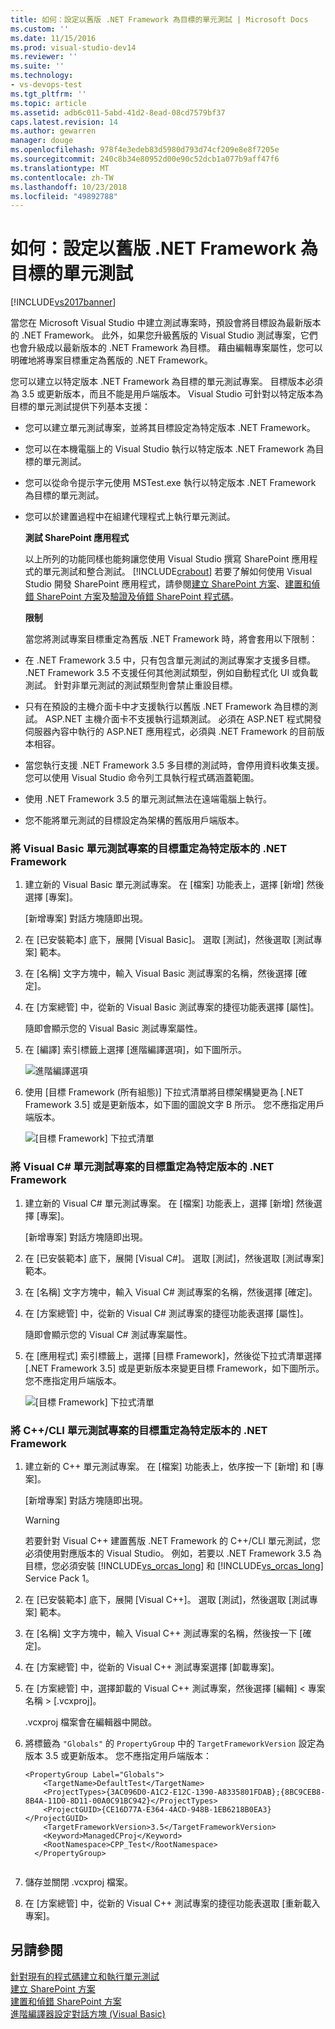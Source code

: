 ```yaml
---
title: 如何：設定以舊版 .NET Framework 為目標的單元測試 | Microsoft Docs
ms.custom: ''
ms.date: 11/15/2016
ms.prod: visual-studio-dev14
ms.reviewer: ''
ms.suite: ''
ms.technology:
- vs-devops-test
ms.tgt_pltfrm: ''
ms.topic: article
ms.assetid: adb6c011-5abd-41d2-8ead-08cd7579bf37
caps.latest.revision: 14
ms.author: gewarren
manager: douge
ms.openlocfilehash: 978f4e3edeb83d5980d793d74cf209e8e8f7205e
ms.sourcegitcommit: 240c8b34e80952d00e90c52dcb1a077b9aff47f6
ms.translationtype: MT
ms.contentlocale: zh-TW
ms.lasthandoff: 10/23/2018
ms.locfileid: "49892788"
---
```

# <a name="how-to-configure-unit-tests-to-target-an-earlier-version-of-the-net-framework"></a>如何：設定以舊版 .NET Framework 為目標的單元測試
[!INCLUDE[vs2017banner](../includes/vs2017banner.md)]

當您在 Microsoft Visual Studio 中建立測試專案時，預設會將目標設為最新版本的 .NET Framework。 此外，如果您升級舊版的 Visual Studio 測試專案，它們也會升級成以最新版本的 .NET Framework 為目標。 藉由編輯專案屬性，您可以明確地將專案目標重定為舊版的 .NET Framework。  
  
 您可以建立以特定版本 .NET Framework 為目標的單元測試專案。 目標版本必須為 3.5 或更新版本，而且不能是用戶端版本。 Visual Studio 可針對以特定版本為目標的單元測試提供下列基本支援：  
  
- 您可以建立單元測試專案，並將其目標設定為特定版本 .NET Framework。  
  
- 您可以在本機電腦上的 Visual Studio 執行以特定版本 .NET Framework 為目標的單元測試。  
  
- 您可以從命令提示字元使用 MSTest.exe 執行以特定版本 .NET Framework 為目標的單元測試。  
  
- 您可以於建置過程中在組建代理程式上執行單元測試。  
  
  **測試 SharePoint 應用程式**  
  
  以上所列的功能同樣也能夠讓您使用 Visual Studio 撰寫 SharePoint 應用程式的單元測試和整合測試。 [!INCLUDE[crabout](../includes/crabout-md.md)] 若要了解如何使用 Visual Studio 開發 SharePoint 應用程式，請參閱[建立 SharePoint 方案](http://msdn.microsoft.com/library/4bfb1e59-97c9-4594-93f8-3068b4eb9631)、[建置和偵錯 SharePoint 方案](http://msdn.microsoft.com/library/c9e7c9ab-4eb3-40cd-a9b9-6c2a896f70ae)及[驗證及偵錯 SharePoint 程式碼](http://msdn.microsoft.com/library/b5f3bce2-6a51-41b1-a292-9e384bae420c)。  
  
  **限制**  
  
  當您將測試專案目標重定為舊版 .NET Framework 時，將會套用以下限制：  
  
- 在 .NET Framework 3.5 中，只有包含單元測試的測試專案才支援多目標。 .NET Framework 3.5 不支援任何其他測試類型，例如自動程式化 UI 或負載測試。 針對非單元測試的測試類型則會禁止重設目標。  
  
- 只有在預設的主機介面卡中才支援執行以舊版 .NET Framework 為目標的測試。 ASP.NET 主機介面卡不支援執行這類測試。 必須在 ASP.NET 程式開發伺服器內容中執行的 ASP.NET 應用程式，必須與 .NET Framework 的目前版本相容。  
  
- 當您執行支援 .NET Framework 3.5 多目標的測試時，會停用資料收集支援。 您可以使用 Visual Studio 命令列工具執行程式碼涵蓋範圍。  
  
- 使用 .NET Framework 3.5 的單元測試無法在遠端電腦上執行。  
  
- 您不能將單元測試的目標設定為架構的舊版用戶端版本。  
  
### <a name="re-targeting-to-a-specific-version-of-the-net-framework-for-visual-basic-unit-test-projects"></a>將 Visual Basic 單元測試專案的目標重定為特定版本的 .NET Framework  
  
1.  建立新的 Visual Basic 單元測試專案。 在 [檔案] 功能表上，選擇 [新增] 然後選擇 [專案]。  
  
     [新增專案] 對話方塊隨即出現。  
  
2.  在 [已安裝範本] 底下，展開 [Visual Basic]。 選取 [測試]，然後選取 [測試專案] 範本。  
  
3.  在 [名稱] 文字方塊中，輸入 Visual Basic 測試專案的名稱，然後選擇 [確定]。  
  
4.  在 [方案總管] 中，從新的 Visual Basic 測試專案的捷徑功能表選擇 [屬性]。  
  
     隨即會顯示您的 Visual Basic 測試專案屬性。  
  
5.  在 [編譯] 索引標籤上選擇 [進階編譯選項]，如下圖所示。  
  
     ![進階編譯選項](../test/media/howtoconfigureunittest35frameworka.png "HowToConfigureUnitTest35FrameworkA")  
  
6.  使用 [目標 Framework (所有組態)] 下拉式清單將目標架構變更為 [.NET Framework 3.5] 或是更新版本，如下圖的圖說文字 B 所示。 您不應指定用戶端版本。  
  
     ![[目標 Framework] 下拉式清單](../test/media/howtoconfigureunitest35frameworkstepb.png "HowToConfigureUniTest35FrameworkStepB")  
  
### <a name="re-targeting-to-a-specific-version-of-the-net-framework-for-visual-c-unit-test-projects"></a>將 Visual C# 單元測試專案的目標重定為特定版本的 .NET Framework  
  
1.  建立新的 Visual C# 單元測試專案。 在 [檔案] 功能表上，選擇 [新增] 然後選擇 [專案]。  
  
     [新增專案] 對話方塊隨即出現。  
  
2.  在 [已安裝範本] 底下，展開 [Visual C#]。 選取 [測試]，然後選取 [測試專案] 範本。  
  
3.  在 [名稱] 文字方塊中，輸入 Visual C# 測試專案的名稱，然後選擇 [確定]。  
  
4.  在 [方案總管] 中，從新的 Visual C# 測試專案的捷徑功能表選擇 [屬性]。  
  
     隨即會顯示您的 Visual C# 測試專案屬性。  
  
5.  在 [應用程式] 索引標籤上，選擇 [目標 Framework]，然後從下拉式清單選擇 [.NET Framework 3.5] 或是更新版本來變更目標 Framework，如下圖所示。 您不應指定用戶端版本。  
  
     ![[目標 Framework] 下拉式清單](../test/media/howtoconfigureunittest35frameworkcsharp.png "HowToConfigureUnitTest35FrameworkCSharp")  
  
### <a name="re-targeting-to-a-specific-version-of-the-net-framework-for-ccli-unit-test-projects"></a>將 C++/CLI 單元測試專案的目標重定為特定版本的 .NET Framework  
  
1.  建立新的 C++ 單元測試專案。 在 [檔案] 功能表上，依序按一下 [新增] 和 [專案]。  
  
     [新增專案] 對話方塊隨即出現。  
  
    > [!WARNING]
    >  若要針對 Visual C++ 建置舊版 .NET Framework 的 C++/CLI 單元測試，您必須使用對應版本的 Visual Studio。 例如，若要以 .NET Framework 3.5 為目標，您必須安裝 [!INCLUDE[vs_orcas_long](../includes/vs-orcas-long-md.md)] 和 [!INCLUDE[vs_orcas_long](../includes/vs-orcas-long-md.md)] Service Pack 1。  
  
2.  在 [已安裝範本] 底下，展開 [Visual C++]。 選取 [測試]，然後選取 [測試專案] 範本。  
  
3.  在 [名稱] 文字方塊中，輸入 Visual C++ 測試專案的名稱，然後按一下 [確定]。  
  
4.  在 [方案總管] 中，從新的 Visual C++ 測試專案選擇 [卸載專案]。  
  
5.  在 [方案總管] 中，選擇卸載的 Visual C++ 測試專案，然後選擇 [編輯] \< 專案名稱 > [.vcxproj]。  
  
     .vcxproj 檔案會在編輯器中開啟。  
  
6.  將標籤為 `"Globals"` 的 `PropertyGroup` 中的 `TargetFrameworkVersion` 設定為版本 3.5 或更新版本。 您不應指定用戶端版本：  
  
    ```  
    <PropertyGroup Label="Globals">  
        <TargetName>DefaultTest</TargetName>  
        <ProjectTypes>{3AC096D0-A1C2-E12C-1390-A8335801FDAB};{8BC9CEB8-8B4A-11D0-8D11-00A0C91BC942}</ProjectTypes>  
        <ProjectGUID>{CE16D77A-E364-4ACD-948B-1EB6218B0EA3}</ProjectGUID>  
        <TargetFrameworkVersion>3.5</TargetFrameworkVersion>  
        <Keyword>ManagedCProj</Keyword>  
        <RootNamespace>CPP_Test</RootNamespace>  
      </PropertyGroup>  
  
    ```  
  
7.  儲存並關閉 .vcxproj 檔案。  
  
8.  在 [方案總管] 中，從新的 Visual C++ 測試專案的捷徑功能表選取 [重新載入專案]。  
  
## <a name="see-also"></a>另請參閱  
 [針對現有的程式碼建立和執行單元測試](http://msdn.microsoft.com/en-us/e8370b93-085b-41c9-8dec-655bd886f173)   
 [建立 SharePoint 方案](http://msdn.microsoft.com/library/4bfb1e59-97c9-4594-93f8-3068b4eb9631)   
 [建置和偵錯 SharePoint 方案](http://msdn.microsoft.com/library/c9e7c9ab-4eb3-40cd-a9b9-6c2a896f70ae)   
 [進階編譯器設定對話方塊 (Visual Basic)](../ide/reference/advanced-compiler-settings-dialog-box-visual-basic.md)



